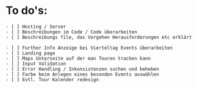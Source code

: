 # To do's:    
    - [ ] Hosting / Server
    - [ ] Beschreibungen im Code / Code überarbeiten
    - [ ] Beschreibungs file, das Vorgehen Herausforderungen etc erklärt

    - [ ] Further Info Anzeige bei Vierteltag Events überarbeiten
    - [ ] Landing page
    - [ ] Maps Unterseite auf der man Touren tracken kann
    - [ ] Input Validation
    - [ ] Error Handling / Inkonsistenzen suchen und beheben
    - [ ] Farbe beim Anlegen eines besonden Events auswählen
    - [ ] Evtl. Tour Kalender redesign

    


